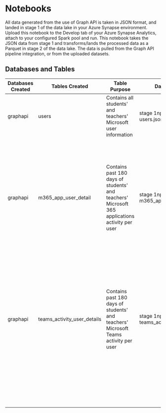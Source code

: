 # Notebooks

All data generated from the use of Graph API is taken in JSON format, and landed in stage 1 of the data lake in your Azure Synapse environment. Upload this notebook to the Develop tab of your Azure Synapse Analytics, attach to your configured Spark pool and run. This notebook takes the JSON data from stage 1 and transforms/lands the processed data as a Parquet in stage 2 of the data lake. The data is pulled from the Graph API pipeline integration, or from the uploaded datasets.

## Databases and Tables
| Databases Created | Tables Created | Table Purpose | Data Source Used | Data Used |
| --- | --- | --- | --- | --- |
| graphapi | users | Contains all students' and teachers' Microsoft user information | stage 1np GraphAPI data: users.json | surname |
| | | | | givenName |
| | | | | userPrincipalName |
| | | | | givenName |
| graphapi | m365_app_user_detail | Contains past 180 days of students' and teachers' Microsoft 365 applications activity per user | stage 1np GraphAPI data: m365_app_user_detail.json | reportRefreshDate |
| | | | | userPrincipalName |
| | | | | lastActivityDate |
| | | | | details: \[excelWeb, outlookWeb, powerPoint, teamsWeb, teams, outlook, reportPeriod, excel, powerPointWeb, wordWeb, word\]|
| graphapi | teams_activity_user_details | Contains past 180 days of students' and teachers' Microsoft Teams activity per user | stage 1np GraphAPI data: teams_activity_user_details.json | reportRefreshDate |
| | | | | reportPeriod |
| | | | | userPrincipalName |
| | | | | privateChatMessageCount |
| | | | | teamsChatMessageCount |
| | | | | meetingsAttendedCount |
| | | | | meetingsCount |
| | | | | audioDuration |
